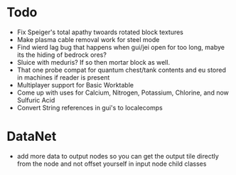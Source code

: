 # Todo
- Fix Speiger's total apathy twoards rotated block textures
- Make plasma cable removal work for steel mode
- Find wierd lag bug that happens when gui/jei open for too long, mabye its the hiding of bedrock ores?
- Sluice with meduris? If so then mortar block as well.
- That one probe compat for quantum chest/tank contents and eu stored in machines if reader is present
- Multiplayer support for Basic Worktable
- Come up with uses for Calcium, Nitrogen, Potassium, Chlorine, and now Sulfuric Acid
- Convert String references in gui's to localecomps

# DataNet
- add more data to output nodes so you can get the output tile directly from the node and not offset yourself in input node child classes